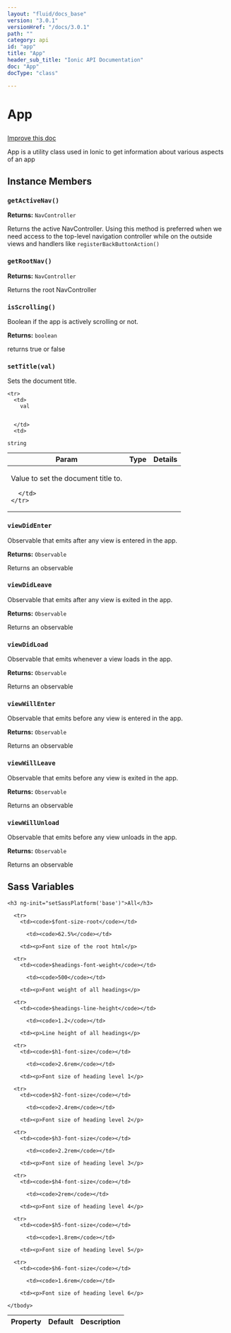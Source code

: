 ```yaml
---
layout: "fluid/docs_base"
version: "3.0.1"
versionHref: "/docs/3.0.1"
path: ""
category: api
id: "app"
title: "App"
header_sub_title: "Ionic API Documentation"
doc: "App"
docType: "class"

---
```










<h1 class="api-title">
<a class="anchor" name="app" href="#app"></a>

App





</h1>

<a class="improve-v2-docs" href="http://github.com/driftyco/ionic/edit/master/src/components/app/app.ts#L15">
Improve this doc
</a>






<p>App is a utility class used in Ionic to get information about various aspects of an app</p>




<!-- @usage tag -->


<!-- @property tags -->



<!-- instance methods on the class -->

<h2><a class="anchor" name="instance-members" href="#instance-members"></a>Instance Members</h2>

<div id="getActiveNav"></div>

<h3>
<a class="anchor" name="getActiveNav" href="#getActiveNav"></a>
<code>getActiveNav()</code>
  

</h3>








<div class="return-value">
<i class="icon ion-arrow-return-left"></i>
<b>Returns:</b> 
  <code>NavController</code> <p>Returns the active NavController. Using this method is preferred when we need access to the top-level navigation controller while on the outside views and handlers like <code>registerBackButtonAction()</code></p>


</div>




<div id="getRootNav"></div>

<h3>
<a class="anchor" name="getRootNav" href="#getRootNav"></a>
<code>getRootNav()</code>
  

</h3>








<div class="return-value">
<i class="icon ion-arrow-return-left"></i>
<b>Returns:</b> 
  <code>NavController</code> <p>Returns the root NavController</p>


</div>




<div id="isScrolling"></div>

<h3>
<a class="anchor" name="isScrolling" href="#isScrolling"></a>
<code>isScrolling()</code>
  

</h3>

Boolean if the app is actively scrolling or not.






<div class="return-value">
<i class="icon ion-arrow-return-left"></i>
<b>Returns:</b> 
  <code>boolean</code> <p>returns true or false</p>


</div>




<div id="setTitle"></div>

<h3>
<a class="anchor" name="setTitle" href="#setTitle"></a>
<code>setTitle(val)</code>
  

</h3>

Sets the document title.


<table class="table param-table" style="margin:0;">
  <thead>
    <tr>
      <th>Param</th>
      <th>Type</th>
      <th>Details</th>
    </tr>
  </thead>
  <tbody>
    
    <tr>
      <td>
        val
        
        
      </td>
      <td>
        
  <code>string</code>
      </td>
      <td>
        <p>Value to set the document title to.</p>

        
      </td>
    </tr>
    
  </tbody>
</table>








<div id="viewDidEnter"></div>

<h3>
<a class="anchor" name="viewDidEnter" href="#viewDidEnter"></a>
<code>viewDidEnter</code>
  

</h3>

Observable that emits after any view is entered in the app.






<div class="return-value">
<i class="icon ion-arrow-return-left"></i>
<b>Returns:</b> 
  <code>Observable</code> <p>Returns an observable</p>


</div>




<div id="viewDidLeave"></div>

<h3>
<a class="anchor" name="viewDidLeave" href="#viewDidLeave"></a>
<code>viewDidLeave</code>
  

</h3>

Observable that emits after any view is exited in the app.






<div class="return-value">
<i class="icon ion-arrow-return-left"></i>
<b>Returns:</b> 
  <code>Observable</code> <p>Returns an observable</p>


</div>




<div id="viewDidLoad"></div>

<h3>
<a class="anchor" name="viewDidLoad" href="#viewDidLoad"></a>
<code>viewDidLoad</code>
  

</h3>

Observable that emits whenever a view loads in the app.






<div class="return-value">
<i class="icon ion-arrow-return-left"></i>
<b>Returns:</b> 
  <code>Observable</code> <p>Returns an observable</p>


</div>




<div id="viewWillEnter"></div>

<h3>
<a class="anchor" name="viewWillEnter" href="#viewWillEnter"></a>
<code>viewWillEnter</code>
  

</h3>

Observable that emits before any view is entered in the app.






<div class="return-value">
<i class="icon ion-arrow-return-left"></i>
<b>Returns:</b> 
  <code>Observable</code> <p>Returns an observable</p>


</div>




<div id="viewWillLeave"></div>

<h3>
<a class="anchor" name="viewWillLeave" href="#viewWillLeave"></a>
<code>viewWillLeave</code>
  

</h3>

Observable that emits before any view is exited in the app.






<div class="return-value">
<i class="icon ion-arrow-return-left"></i>
<b>Returns:</b> 
  <code>Observable</code> <p>Returns an observable</p>


</div>




<div id="viewWillUnload"></div>

<h3>
<a class="anchor" name="viewWillUnload" href="#viewWillUnload"></a>
<code>viewWillUnload</code>
  

</h3>

Observable that emits before any view unloads in the app.






<div class="return-value">
<i class="icon ion-arrow-return-left"></i>
<b>Returns:</b> 
  <code>Observable</code> <p>Returns an observable</p>


</div>





  <h2 id="sass-variable-header"><a class="anchor" name="sass-variables" href="#sass-variables"></a>Sass Variables</h2>
  <div id="sass-variables" ng-controller="SassToggleCtrl">
  <div class="sass-platform-toggle">
    
    <h3 ng-init="setSassPlatform('base')">All</h3>
    
  </div>


  
  <table ng-show="active === 'base'" id="sass-base" class="table param-table" style="margin:0;">
    <thead>
      <tr>
        <th>Property</th>
        <th>Default</th>
        <th>Description</th>
      </tr>
    </thead>
    <tbody>
      
      <tr>
        <td><code>$font-size-root</code></td>
        
          <td><code>62.5%</code></td>
        
        <td><p>Font size of the root html</p>
</td>
      </tr>
      
      <tr>
        <td><code>$headings-font-weight</code></td>
        
          <td><code>500</code></td>
        
        <td><p>Font weight of all headings</p>
</td>
      </tr>
      
      <tr>
        <td><code>$headings-line-height</code></td>
        
          <td><code>1.2</code></td>
        
        <td><p>Line height of all headings</p>
</td>
      </tr>
      
      <tr>
        <td><code>$h1-font-size</code></td>
        
          <td><code>2.6rem</code></td>
        
        <td><p>Font size of heading level 1</p>
</td>
      </tr>
      
      <tr>
        <td><code>$h2-font-size</code></td>
        
          <td><code>2.4rem</code></td>
        
        <td><p>Font size of heading level 2</p>
</td>
      </tr>
      
      <tr>
        <td><code>$h3-font-size</code></td>
        
          <td><code>2.2rem</code></td>
        
        <td><p>Font size of heading level 3</p>
</td>
      </tr>
      
      <tr>
        <td><code>$h4-font-size</code></td>
        
          <td><code>2rem</code></td>
        
        <td><p>Font size of heading level 4</p>
</td>
      </tr>
      
      <tr>
        <td><code>$h5-font-size</code></td>
        
          <td><code>1.8rem</code></td>
        
        <td><p>Font size of heading level 5</p>
</td>
      </tr>
      
      <tr>
        <td><code>$h6-font-size</code></td>
        
          <td><code>1.6rem</code></td>
        
        <td><p>Font size of heading level 6</p>
</td>
      </tr>
      
    </tbody>
  </table>
  
</div>



<!-- related link --><!-- end content block -->


<!-- end body block -->

